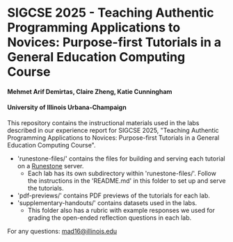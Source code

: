 # SIGCSE 2025 - Teaching Authentic Programming Applications to Novices: Purpose-first Tutorials in a General Education Computing Course

#### Mehmet Arif Demirtas, Claire Zheng, Katie Cunningham
#### University of Illinois Urbana-Champaign

This repository contains the instructional materials used in the labs described in our experience report for SIGCSE 2025, "Teaching Authentic Programming Applications to Novices: Purpose-first Tutorials in a General Education Computing Course".

- 'runestone-files/' contains the files for building and serving each tutorial on a [Runestone](https://docs.runestone.academy/en/latest/index.html) server.
  - Each lab has its own subdirectory within 'runestone-files/'. Follow the instructions in the 'README.md' in this folder to set up and serve the tutorials.
- 'pdf-previews/' contains PDF previews of the tutorials for each lab.
- 'supplementary-handouts/' contains datasets used in the labs.
  - This folder also has a rubric with example responses we used for grading the open-ended reflection questions in each lab.

For any questions: [mad16@illinois.edu](mailto:mad16@illinois.edu)
